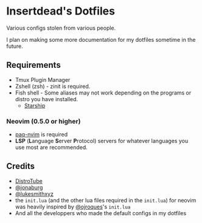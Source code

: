 # Insertdead's Dotfiles
Various configs stolen from various people.

I plan on making some more documentation for my dotfiles sometime in the future.

## Requirements
* Tmux Plugin Manager
* Zshell (zsh) - zinit is required.
* Fish shell - Some aliases may not work depending on the programs or distro you have installed.
	* [Starship](https://starhip.rs)

### Neovim (0.5.0 or higher)
* [paq-nvim](https://github.com/savq/paq-nvim) is required
* __LSP__ (**L**anguage **S**erver **P**rotocol) servers for whatever languages you use most are recommended.

## Credits
* [DistroTube](https://gitlab.com/dwt1)
* [\@jonaburg](https://github.com/jonaburg)
* [\@lukesmithxyz](https://github.com/lukesmithxyz)
* the `init.lua` (and the other lua files required in the `init.lua`) for neovim was heavily inspired by [\@ojroques](https://github.com/ojroques)'s `init.lua`
* And all the developpers who made the default configs in my dotfiles

